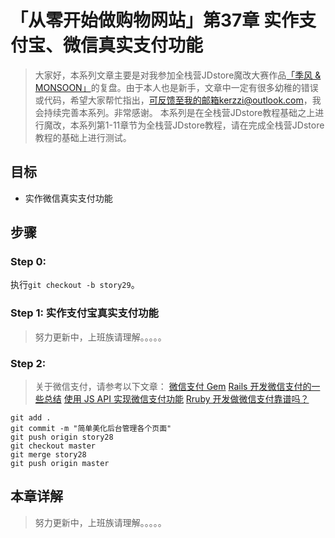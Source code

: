 # 「从零开始做购物网站」第37章 实作支付宝、微信真实支付功能

> 大家好，本系列文章主要是对我参加全栈营JDstore魔改大赛作品[「季风 & MONSOON」](http://kerzzi.logdown.com/posts/1903205-magic-change-contest-entries-monsoon)的复盘。由于本人也是新手，文章中一定有很多幼稚的错误或代码，希望大家帮忙指出，可反馈至我的邮箱kerzzi@outlook.com，我会持续完善本系列。非常感谢。
> 本系列是在全栈营JDstore教程基础之上进行魔改，本系列第1-11章节为全栈营JDstore教程，请在完成全栈营JDstore教程的基础上进行测试。

## 目标
*  实作微信真实支付功能

## 步骤
### Step 0:
执行```git checkout -b story29```。

### Step 1: 实作支付宝真实支付功能
>  努力更新中，上班族请理解。。。。。

### Step 2:

> 关于微信支付，请参考以下文章：
> [微信支付 Gem](https://ruby-china.org/topics/22603)
> [Rails 开发微信支付的一些总结](https://ruby-china.org/topics/27592)
> [使用 JS API 实现微信支付功能](https://ruby-china.org/topics/26138)
> [Rruby 开发做微信支付靠谱吗？](https://ruby-china.org/topics/26278)

```
git add .
git commit -m "简单美化后台管理各个页面"
git push origin story28
git checkout master
git merge story28
git push origin master
```

## 本章详解
>  努力更新中，上班族请理解。。。。。
